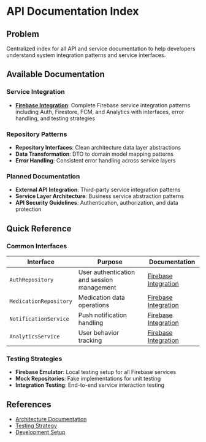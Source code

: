 # API Documentation Index

## Problem
Centralized index for all API and service documentation to help developers understand system integration patterns and service interfaces.

## Available Documentation

### Service Integration
- **[Firebase Integration](./firebase-integration.md)**: Complete Firebase service integration patterns including Auth, Firestore, FCM, and Analytics with interfaces, error handling, and testing strategies

### Repository Patterns
- **Repository Interfaces**: Clean architecture data layer abstractions
- **Data Transformation**: DTO to domain model mapping patterns
- **Error Handling**: Consistent error handling across service layers

### Planned Documentation
- **External API Integration**: Third-party service integration patterns
- **Service Layer Architecture**: Business service abstraction patterns
- **API Security Guidelines**: Authentication, authorization, and data protection

## Quick Reference

### Common Interfaces
| Interface | Purpose | Documentation |
|-----------|---------|---------------|
| `AuthRepository` | User authentication and session management | [Firebase Integration](./firebase-integration.md#authentication-api) |
| `MedicationRepository` | Medication data operations | [Firebase Integration](./firebase-integration.md#firestore-data-api) |
| `NotificationService` | Push notification handling | [Firebase Integration](./firebase-integration.md#cloud-messaging-api) |
| `AnalyticsService` | User behavior tracking | [Firebase Integration](./firebase-integration.md#analytics-api) |

### Testing Strategies
- **Firebase Emulator**: Local testing setup for all Firebase services
- **Mock Repositories**: Fake implementations for unit testing
- **Integration Testing**: End-to-end service interaction testing

## References
- [Architecture Documentation](../architecture/README.md)
- [Testing Strategy](../testing/testing-strategy.md)
- [Development Setup](../development/setup-guide.md)